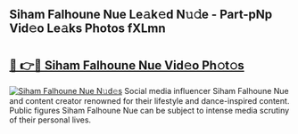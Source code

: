## Siham Falhoune Nue Le𝚊k𝚎d N𝚞𝚍e - Part-pNp Vid𝚎o Le𝚊ks Photos fXLmn

# <h2><a href="http://fb83w5v.evod.top/?m=Siham+Falhoune+Nue">🔗 👉🔴 Siham Falhoune Nue Vid𝚎o Ph𝚘t𝚘s</a></h2>

[![Siham Falhoune Nue N𝚞d𝚎s](https://i.imgur.com/8V9OHl7.gif)](http://fb83w5v.evod.top/?m=Siham+Falhoune+Nue)
Social media influencer Siham Falhoune Nue and content creator renowned for their lifestyle and dance-inspired content. Public figures Siham Falhoune Nue can be subject to intense media scrutiny of their personal lives. 
